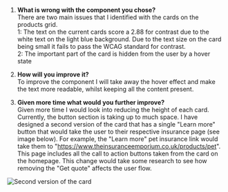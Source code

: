 1. **What is wrong with the component you chose?**<br>
   There are two main issues that I identified with the cards on the products grid.<br>
   1: The text on the current cards score a 2.88 for contrast due to the white text on the light blue background. Due to the text size on the card being small it fails to pass the WCAG standard for contrast. <br>
   2: The important part of the card is hidden from the user by a hover state

2. **How will you improve it?**<br>
   To improve the component I will take away the hover effect and make the text more readable, whilst keeping all the content present.

3. **Given more time what would you further improve?**<br>
   Given more time I would look into reducing the height of each card. Currently, the button section is taking up to much space. I have designed a second version of the card that has a single "Learn more" button that would take the user to their respective insurance page (see image below). For example, the "Learn more" pet insurance link would take them to "https://www.theinsuranceemporium.co.uk/products/pet". This page includes all the call to action buttons taken from the card on the homepage. This change would take some research to see how removing the "Get quote" affects the user flow.

![Second version of the card](https://i.imgur.com/O2ZtDlx.png)
